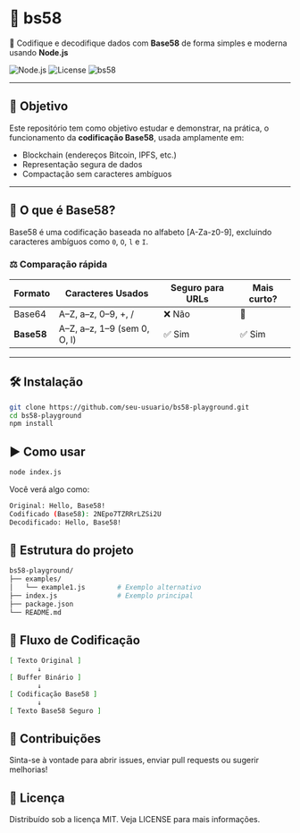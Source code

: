 # 🚀 bs58

🔐 Codifique e decodifique dados com **Base58** de forma simples e moderna usando **Node.js**

![Node.js](https://img.shields.io/badge/Node.js-20%2B-green?logo=node.js)
![License](https://img.shields.io/badge/license-MIT-blue.svg)
![bs58](https://img.shields.io/badge/bs58-Encoding-blue)

---

## 🎯 Objetivo

Este repositório tem como objetivo estudar e demonstrar, na prática, o funcionamento da **codificação Base58**, usada amplamente em:

- Blockchain (endereços Bitcoin, IPFS, etc.)
- Representação segura de dados
- Compactação sem caracteres ambíguos

---

## 🧠 O que é Base58?

Base58 é uma codificação baseada no alfabeto [A-Za-z0-9], excluindo caracteres ambíguos como `0`, `O`, `l` e `I`.

### ⚖️ Comparação rápida

| Formato  | Caracteres Usados         | Seguro para URLs | Mais curto? |
|----------|----------------------------|------------------|-------------|
| Base64   | A–Z, a–z, 0–9, +, /        | ❌ Não            | 🔸          |
| **Base58** | A–Z, a–z, 1–9 (sem 0, O, l) | ✅ Sim           | ✅ Sim      |

---

## 🛠️ Instalação

```bash
git clone https://github.com/seu-usuario/bs58-playground.git
cd bs58-playground
npm install
```

## ▶️ Como usar

```bash
node index.js
```

Você verá algo como:

```bash
Original: Hello, Base58!
Codificado (Base58): 2NEpo7TZRRrLZSi2U
Decodificado: Hello, Base58!
```

## 🧬 Estrutura do projeto

```bash
bs58-playground/
├── examples/
│   └── example1.js        # Exemplo alternativo
├── index.js               # Exemplo principal
├── package.json
└── README.md
```

## 🧭 Fluxo de Codificação

```bash
[ Texto Original ]
       ↓
[ Buffer Binário ]
       ↓
[ Codificação Base58 ]
       ↓
[ Texto Base58 Seguro ]
```

## 🤝 Contribuições

Sinta-se à vontade para abrir issues, enviar pull requests ou sugerir melhorias!

## 📝 Licença

Distribuído sob a licença MIT. Veja LICENSE para mais informações.
